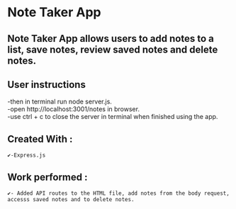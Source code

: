 # Note Taker App

## Note Taker App allows users to add notes to a list, save notes, review saved notes and delete notes.

## User instructions
-then in terminal run node server.js.<br>
-open http://localhost:3001/notes in browser.<br>
-use ctrl + c to close the server in terminal when finished using the app.

## Created With :<br>
    ✔-Express.js

## Work performed :<br>
    ✔- Added API routes to the HTML file, add notes from the body request, accesss saved notes and to delete notes. 
